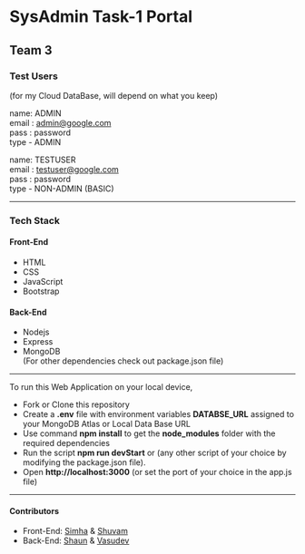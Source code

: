 <!--* NOTE! -->
<!--* Use Ctrl+K V to preview the markdown file in VS code-->
<!--* How to write an effective markdown: https://medium.com/echohub/write-simple-and-effective-markdown-tips-8e01fdddd70 -->

# SysAdmin Task-1 Portal
## Team 3

### Test Users
(for my Cloud DataBase, will depend on what you keep) 

name: ADMIN  
email : admin@google.com  
pass : password  <!--encrypted in the db -->  
type - ADMIN  
  
name: TESTUSER   
email : testuser@google.com  
pass : password  <!--encrypted in the db --> <br> 
type - NON-ADMIN (BASIC)  

***
### Tech Stack
#### Front-End
- HTML
- CSS
- JavaScript
- Bootstrap
#### Back-End
- Nodejs  
- Express  
- MongoDB  
(For other dependencies check out package.json file)  

*** 
To run this Web Application on your local device,
- Fork or Clone this repository
- Create a **.env** file with environment variables **DATABSE_URL** assigned to your MongoDB Atlas or Local Data Base URL 
- Use command **npm install** to get the **node_modules** folder with the required dependencies
- Run the script **npm run devStart** or (any other script of your choice by modifying the package.json file).
- Open **http://localhost:3000** (or set the port of your choice in the app.js file)
***

#### Contributors
- Front-End: [Simha](https://github.com/Simha55) & [Shuvam](https://github.com/coffeeCoder69)
- Back-End: [Shaun](https://github.com/ShadowRnG) & [Vasudev](https://github.com/kinivasu)

